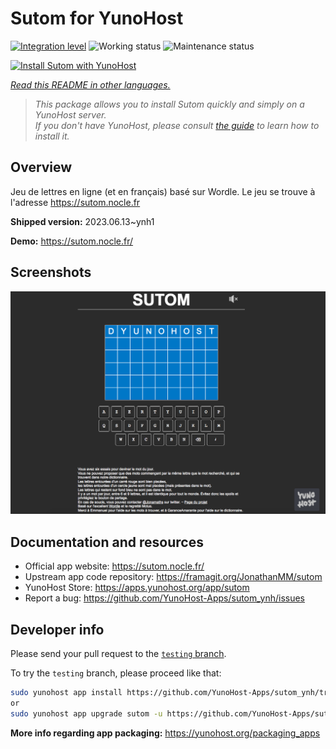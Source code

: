 <!--
N.B.: This README was automatically generated by <https://github.com/YunoHost/apps/tree/master/tools/readme_generator>
It shall NOT be edited by hand.
-->

# Sutom for YunoHost

[![Integration level](https://dash.yunohost.org/integration/sutom.svg)](https://dash.yunohost.org/appci/app/sutom) ![Working status](https://ci-apps.yunohost.org/ci/badges/sutom.status.svg) ![Maintenance status](https://ci-apps.yunohost.org/ci/badges/sutom.maintain.svg)

[![Install Sutom with YunoHost](https://install-app.yunohost.org/install-with-yunohost.svg)](https://install-app.yunohost.org/?app=sutom)

*[Read this README in other languages.](./ALL_README.md)*

> *This package allows you to install Sutom quickly and simply on a YunoHost server.*  
> *If you don't have YunoHost, please consult [the guide](https://yunohost.org/install) to learn how to install it.*

## Overview

Jeu de lettres en ligne (et en français) basé sur Wordle. Le jeu se trouve à l'adresse https://sutom.nocle.fr


**Shipped version:** 2023.06.13~ynh1

**Demo:** <https://sutom.nocle.fr/>

## Screenshots

![Screenshot of Sutom](./doc/screenshots/screenshot.png)

## Documentation and resources

- Official app website: <https://sutom.nocle.fr/>
- Upstream app code repository: <https://framagit.org/JonathanMM/sutom>
- YunoHost Store: <https://apps.yunohost.org/app/sutom>
- Report a bug: <https://github.com/YunoHost-Apps/sutom_ynh/issues>

## Developer info

Please send your pull request to the [`testing` branch](https://github.com/YunoHost-Apps/sutom_ynh/tree/testing).

To try the `testing` branch, please proceed like that:

```bash
sudo yunohost app install https://github.com/YunoHost-Apps/sutom_ynh/tree/testing --debug
or
sudo yunohost app upgrade sutom -u https://github.com/YunoHost-Apps/sutom_ynh/tree/testing --debug
```

**More info regarding app packaging:** <https://yunohost.org/packaging_apps>
